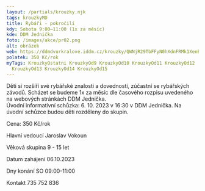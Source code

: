 ```yaml
---
layout: /partials/krouzky.njk
tags: krouzkyMD
title: Rybáři - pokročilí
kdy: Sobota 9:00–11:00 (1x za měsíc)
kde: DDM Jednička
foto: /images/akce/pr02.png
alt: obrázek
web: https://ddmdvurkralove.iddm.cz/krouzky/QWNjR29TbFFyN0hXdnFRMk1XenBablAxTU9IOVlielFKMTBTdndUZnc1QT0=
polatek: 350 Kč/rok
myTags: KrouzkyOstatni KrouzkyOd9 KrouzkyOd10 KrouzkyOd11 KrouzkyOd12
  KrouzkyOd13 KrouzkyOd14 KrouzkyOd15
---
```

Děti si rozšíří své rybářské znalosti a dovednosti, zúčastní se rybářských závodů. Scházet se budeme 1x za měsíc dle časového rozpisu uvedeného na webových stránkách DDM Jednička.\
Úvodní informativní schůzka: 6. 10. 2023 v 16:30 v DDM Jednička. Na úvodní schůzce budou děti rozděleny do skupin.

Cena: 350 Kč/rok

Hlavní vedoucí Jaroslav Vokoun

Věková skupina 9 - 15 let

Datum zahájení 06.10.2023

Dny konání SO 09:00-11:00

Kontakt 735 752 836